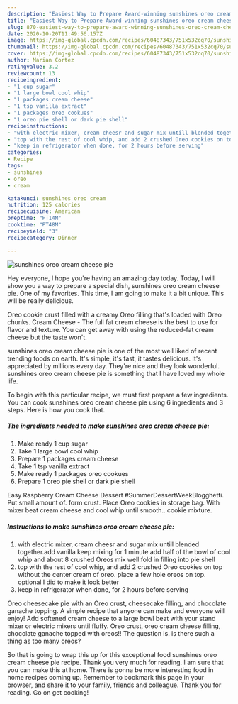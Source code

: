 ```yaml
---
description: "Easiest Way to Prepare Award-winning sunshines oreo cream cheese pie"
title: "Easiest Way to Prepare Award-winning sunshines oreo cream cheese pie"
slug: 870-easiest-way-to-prepare-award-winning-sunshines-oreo-cream-cheese-pie
date: 2020-10-20T11:49:56.157Z
image: https://img-global.cpcdn.com/recipes/60487343/751x532cq70/sunshines-oreo-cream-cheese-pie-recipe-main-photo.jpg
thumbnail: https://img-global.cpcdn.com/recipes/60487343/751x532cq70/sunshines-oreo-cream-cheese-pie-recipe-main-photo.jpg
cover: https://img-global.cpcdn.com/recipes/60487343/751x532cq70/sunshines-oreo-cream-cheese-pie-recipe-main-photo.jpg
author: Marian Cortez
ratingvalue: 3.2
reviewcount: 13
recipeingredient:
- "1 cup sugar"
- "1 large bowl cool whip"
- "1 packages cream cheese"
- "1 tsp vanilla extract"
- "1 packages oreo cookues"
- "1 oreo pie shell or dark pie shell"
recipeinstructions:
- "with electric mixer, cream cheesr and sugar mix untill blended together.add vanilla keep mixing for 1 minute.add half of the bowl of cool whip and about 8 crushed Oreos mix well.fold in filling into pie shell"
- "top with the rest of cool whip, and add 2 crushed Oreo cookies on top without the center cream of oreo. place a few hole oreos on top. optional I did to make it look better"
- "keep in refrigerator when done, for 2 hours before serving"
categories:
- Recipe
tags:
- sunshines
- oreo
- cream

katakunci: sunshines oreo cream 
nutrition: 125 calories
recipecuisine: American
preptime: "PT14M"
cooktime: "PT48M"
recipeyield: "3"
recipecategory: Dinner

---
```



![sunshines oreo cream cheese pie](https://img-global.cpcdn.com/recipes/60487343/751x532cq70/sunshines-oreo-cream-cheese-pie-recipe-main-photo.jpg)

Hey everyone, I hope you're having an amazing day today. Today, I will show you a way to prepare a special dish, sunshines oreo cream cheese pie. One of my favorites. This time, I am going to make it a bit unique. This will be really delicious.

Oreo cookie crust filled with a creamy Oreo filling that&#39;s loaded with Oreo chunks. Cream Cheese - The full fat cream cheese is the best to use for flavor and texture. You can get away with using the reduced-fat cream cheese but the taste won&#39;t.

sunshines oreo cream cheese pie is one of the most well liked of recent trending foods on earth. It's simple, it's fast, it tastes delicious. It's appreciated by millions every day. They're nice and they look wonderful. sunshines oreo cream cheese pie is something that I have loved my whole life.


To begin with this particular recipe, we must first prepare a few ingredients. You can cook sunshines oreo cream cheese pie using 6 ingredients and 3 steps. Here is how you cook that.

<!--inarticleads1-->

##### The ingredients needed to make sunshines oreo cream cheese pie:

1. Make ready 1 cup sugar
1. Take 1 large bowl cool whip
1. Prepare 1 packages cream cheese
1. Take 1 tsp vanilla extract
1. Make ready 1 packages oreo cookues
1. Prepare 1 oreo pie shell or dark pie shell


Easy Raspberry Cream Cheese Dessert #SummerDessertWeekBlogghetti. Put small amount of. form crust. Place Oreo cookies in storage bag. With mixer beat cream cheese and cool whip until smooth.. cookie mixture. 

<!--inarticleads2-->

##### Instructions to make sunshines oreo cream cheese pie:

1. with electric mixer, cream cheesr and sugar mix untill blended together.add vanilla keep mixing for 1 minute.add half of the bowl of cool whip and about 8 crushed Oreos mix well.fold in filling into pie shell
1. top with the rest of cool whip, and add 2 crushed Oreo cookies on top without the center cream of oreo. place a few hole oreos on top. optional I did to make it look better
1. keep in refrigerator when done, for 2 hours before serving


Oreo cheesecake pie with an Oreo crust, cheesecake filling, and chocolate ganache topping. A simple recipe that anyone can make and everyone will enjoy! Add softened cream cheese to a large bowl beat with your stand mixer or electric mixers until fluffy. Oreo crust, oreo cream cheese filling, chocolate ganache topped with oreos!! The question is. is there such a thing as too many oreos? 

So that is going to wrap this up for this exceptional food sunshines oreo cream cheese pie recipe. Thank you very much for reading. I am sure that you can make this at home. There is gonna be more interesting food in home recipes coming up. Remember to bookmark this page in your browser, and share it to your family, friends and colleague. Thank you for reading. Go on get cooking!
